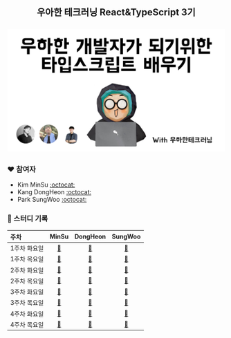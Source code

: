 <h2 align="center">
  우아한 테크러닝 React&TypeScript 3기
  <br/><br/>
  <img src="logo.png" alt="우아한 테크러닝 스터디 로고" width="700">
</h2>


### ❤️ 참여자

-   Kim MinSu [:octocat:](https://github.com/alstn2468)
-   Kang DongHeon [:octocat:](https://github.com/daniel2231)
-   Park SungWoo [:octocat:](https://github.com/cos18)


### 📘 스터디 기록

| 주차         |   MinSu    |  DongHeon  |  SungWoo   |
| :----------- | :--------: | :--------: | :--------: |
| 1주차 화요일 | [:link:]() | [:link:]() | [:link:]() |
| 1주차 목요일 | [:link:]() | [:link:]() | [:link:]() |
| 2주차 화요일 | [:link:]() | [:link:]() | [:link:]() |
| 2주차 목요일 | [:link:]() | [:link:]() | [:link:]() |
| 3주차 화요일 | [:link:]() | [:link:]() | [:link:]() |
| 3주차 목요일 | [:link:]() | [:link:]() | [:link:]() |
| 4주차 화요일 | [:link:]() | [:link:]() | [:link:]() |
| 4주차 목요일 | [:link:]() | [:link:]() | [:link:]() |